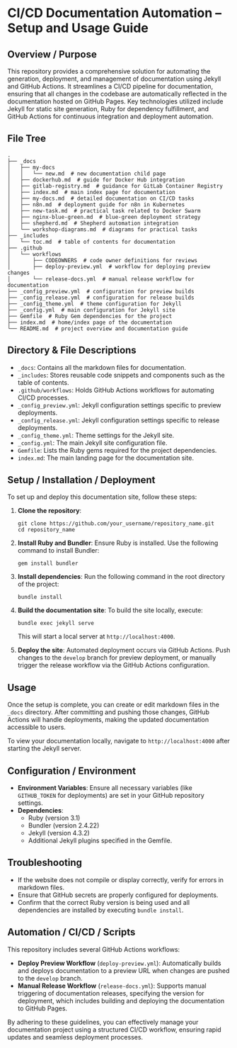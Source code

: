 # CI/CD Documentation Automation – Setup and Usage Guide

## Overview / Purpose
This repository provides a comprehensive solution for automating the generation, deployment, and management of documentation using Jekyll and GitHub Actions. It streamlines a CI/CD pipeline for documentation, ensuring that all changes in the codebase are automatically reflected in the documentation hosted on GitHub Pages. Key technologies utilized include Jekyll for static site generation, Ruby for dependency fulfillment, and GitHub Actions for continuous integration and deployment automation.

## File Tree
```
.
├── _docs
│   ├── my-docs
│   │   └── new.md  # new documentation child page
│   ├── dockerhub.md  # guide for Docker Hub integration
│   ├── gitlab-registry.md  # guidance for GitLab Container Registry
│   ├── index.md  # main index page for documentation
│   ├── my-docs.md  # detailed documentation on CI/CD tasks
│   ├── n8n.md  # deployment guide for n8n in Kubernetes
│   ├── new-task.md  # practical task related to Docker Swarm
│   ├── nginx-blue-green.md  # blue-green deployment strategy
│   ├── shepherd.md  # Shepherd automation integration
│   └── workshop-diagrams.md  # diagrams for practical tasks
├── _includes
│   └── toc.md  # table of contents for documentation
├── .github
│   └── workflows
│       ├── CODEOWNERS  # code owner definitions for reviews
│       ├── deploy-preview.yml  # workflow for deploying preview changes
│       └── release-docs.yml  # manual release workflow for documentation
├── _config_preview.yml  # configuration for preview builds
├── _config_release.yml  # configuration for release builds
├── _config_theme.yml  # theme configuration for Jekyll
├── _config.yml  # main configuration for Jekyll site
├── Gemfile  # Ruby Gem dependencies for the project
├── index.md  # home/index page of the documentation
└── README.md  # project overview and documentation guide
```

## Directory & File Descriptions
- `_docs`: Contains all the markdown files for documentation.
- `_includes`: Stores reusable code snippets and components such as the table of contents.
- `.github/workflows`: Holds GitHub Actions workflows for automating CI/CD processes.
- `_config_preview.yml`: Jekyll configuration settings specific to preview deployments.
- `_config_release.yml`: Jekyll configuration settings specific to release deployments.
- `_config_theme.yml`: Theme settings for the Jekyll site.
- `_config.yml`: The main Jekyll site configuration file.
- `Gemfile`: Lists the Ruby gems required for the project dependencies.
- `index.md`: The main landing page for the documentation site.

## Setup / Installation / Deployment
To set up and deploy this documentation site, follow these steps:

1. **Clone the repository**:
   ```
   git clone https://github.com/your_username/repository_name.git
   cd repository_name
   ```

2. **Install Ruby and Bundler**:
   Ensure Ruby is installed. Use the following command to install Bundler:
   ```
   gem install bundler
   ```

3. **Install dependencies**:
   Run the following command in the root directory of the project:
   ```
   bundle install
   ```

4. **Build the documentation site**:
   To build the site locally, execute:
   ```
   bundle exec jekyll serve
   ```
   This will start a local server at `http://localhost:4000`.

5. **Deploy the site**:
   Automated deployment occurs via GitHub Actions. Push changes to the `develop` branch for preview deployment, or manually trigger the release workflow via the GitHub Actions configuration.

## Usage
Once the setup is complete, you can create or edit markdown files in the `_docs` directory. After committing and pushing those changes, GitHub Actions will handle deployments, making the updated documentation accessible to users.

To view your documentation locally, navigate to `http://localhost:4000` after starting the Jekyll server.

## Configuration / Environment
- **Environment Variables**: Ensure all necessary variables (like `GITHUB_TOKEN` for deployments) are set in your GitHub repository settings.
- **Dependencies**:
  - Ruby (version 3.1)
  - Bundler (version 2.4.22)
  - Jekyll (version 4.3.2)
  - Additional Jekyll plugins specified in the Gemfile.

## Troubleshooting
- If the website does not compile or display correctly, verify for errors in markdown files.
- Ensure that GitHub secrets are properly configured for deployments.
- Confirm that the correct Ruby version is being used and all dependencies are installed by executing `bundle install`.

## Automation / CI/CD / Scripts
This repository includes several GitHub Actions workflows:
- **Deploy Preview Workflow** (`deploy-preview.yml`): Automatically builds and deploys documentation to a preview URL when changes are pushed to the `develop` branch.
- **Manual Release Workflow** (`release-docs.yml`): Supports manual triggering of documentation releases, specifying the version for deployment, which includes building and deploying the documentation to GitHub Pages.

By adhering to these guidelines, you can effectively manage your documentation project using a structured CI/CD workflow, ensuring rapid updates and seamless deployment processes.
```
```
